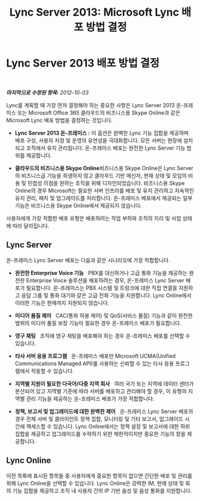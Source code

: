 ﻿---
title: 'Lync Server 2013: Microsoft Lync 배포 방법 결정'
TOCTitle: Microsoft Lync 배포 방법 결정
ms:assetid: 6ca677d3-745d-4935-8f05-19274a8bccf2
ms:mtpsurl: https://technet.microsoft.com/ko-kr/library/JJ204979(v=OCS.15)
ms:contentKeyID: 49303950
ms.date: 08/24/2015
mtps_version: v=OCS.15
ms.translationtype: HT
---

# Lync Server 2013 배포 방법 결정

 

_**마지막으로 수정된 항목:** 2012-10-03_

Lync를 계획할 때 가장 먼저 결정해야 하는 중요한 사항은 Lync Server 2013 온-프레미스 또는 Microsoft Office 365 클라우드의 비즈니스용 Skype Online과 같은 Microsoft Lync 배포 방법을 결정하는 것입니다.

  - **Lync Server 2013 온-프레미스 :** 이 옵션은 완벽한 Lync 기능 집합을 제공하며 배포 구성, 사용자 지정 및 운영의 유연성을 극대화합니다. 모든 서버는 현장에 설치되고 조직에서 유지 관리됩니다. 온-프레미스 배포는 완전한 Lync Server 기능 범위를 제공합니다.

  - **클라우드의 비즈니스용 Skype Online**비즈니스용 Skype Online은 Lync Server의 비즈니스급 기능을 희생하지 않고 클라우드 기반 메신저, 현재 상태 및 모임의 비용 및 민첩성 이점을 원하는 조직을 위해 디자인되었습니다. 비즈니스용 Skype Online의 경우 Microsoft는 필요한 서버 인프라를 배포 및 유지 관리하고 지속적인 유지 관리, 패치 및 업그레이드를 처리합니다. 온-프레미스 배포에서 제공되는 일부 기능은 비즈니스용 Skype Online에서 제공되지 않습니다.

사용자에게 가장 적합한 배포 유형은 배포하려는 작업 부하와 조직의 지리 및 사업 상태에 따라 달라집니다.

## Lync Server

온-프레미스 Lync Server 배포는 다음과 같은 시나리오에 가장 적합합니다.

  - **완전한 Enterprise Voice 기능**   PBX를 대신하거나 고급 통화 기능을 제공하는 완전한 Enterprise Voice 솔루션을 배포하려는 경우, 온-프레미스 Lync Server 배포가 필요합니다. 온-프레미스는 PBX 시스템 및 트렁크에 대한 직접 연결을 지원하고 응답 그룹 및 통화 대기와 같은 고급 전화 기능을 지원합니다. Lync Online에서 이러한 기능은 현재까지 지원되지 않습니다.

  - **미디어 품질 제어**   CAC(통화 허용 제어) 및 QoS(서비스 품질) 기능과 같이 완전한 범위의 미디어 품질 보장 기능이 필요한 경우 온-프레미스 배포가 필요합니다.

  - **영구 채팅**   조직에 영구 채팅을 배포해야 하는 경우 온-프레미스 배포를 선택할 수 있습니다.

  - **타사 서버 응용 프로그램**   온-프레미스 배포만 Microsoft UCMA(Unified Communications Managed API)를 사용하는 신뢰할 수 있는 타사 응용 프로그램에서 작동할 수 있습니다.

  - **지역별 지원이 필요한 다국어/다중 지역 회사**   여러 국가 또는 지역에 데이터 센터가 분산되어 있고 지역별 기준에 따라 서버를 배포하고 관리해야 할 경우, 이 유형의 지역별 관리 기능을 제공하는 온-프레미스 배포가 가장 적합합니다.

  - **정책, 보고서 및 업그레이드에 대한 완벽한 제어**   온-프레미스 Lync Server 배포의 경우 전체 서버 및 클라이언트 정책 집합, 모니터링 및 기타 보고서, 업그레이드 시간에 액세스할 수 있습니다. Lync Online에서는 정책 설정 및 보고서에 대한 하위 집합을 제공하고 업그레이드를 수락하기 위한 제한적이지만 중요한 기능의 창을 제공합니다.

## Lync Online

이전 목록에 표시된 항목들 중 사용자에게 중요한 항목이 없으면 간단한 배포 및 관리를 위해 Lync Online을 선택할 수 있습니다. Lync Online은 강력한 IM, 현재 상태 및 회의 기능 집합을 제공하고 조직 내 사용자 간의 IP 기반 음성 및 음성 통화를 지원합니다.

